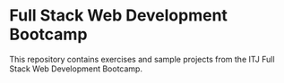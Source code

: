 
# Full Stack Web Development Bootcamp

This repository contains exercises and sample projects from the ITJ Full
Stack Web Development Bootcamp.
